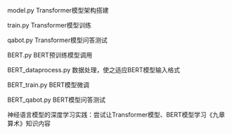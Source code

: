 
model.py Transformer模型架构搭建

train.py Transformer模型训练

qabot.py Transformer模型问答测试

BERT.py BERT预训练模型调用

BERT_dataprocess.py 数据处理，使之适应BERT模型输入格式

BERT_train.py BERT模型微调

BERT_qabot.py BERT模型问答测试


神经语言模型的深度学习实践：尝试让Transformer模型、BERT模型学习《九章算术》知识内容
